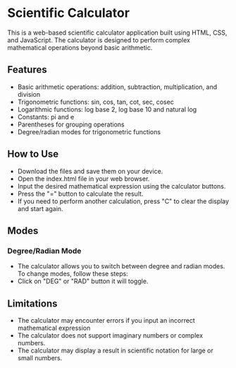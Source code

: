 # Scientific Calculator
This is a web-based scientific calculator application built using HTML, CSS, and JavaScript. The calculator is designed to perform complex mathematical operations beyond basic arithmetic.

## Features
- Basic arithmetic operations: addition, subtraction, multiplication, and division
- Trigonometric functions: sin, cos, tan, cot, sec, cosec
- Logarithmic functions: log base 2, log base 10 and natural log 
- Constants: pi and e
- Parentheses for grouping operations
- Degree/radian modes for trigonometric functions

## How to Use
- Download the files and save them on your device.
- Open the index.html file in your web browser.
- Input the desired mathematical expression using the calculator buttons.
- Press the "=" button to calculate the result.
- If you need to perform another calculation, press "C" to clear the display and start again.

## Modes
### Degree/Radian Mode
- The calculator allows you to switch between degree and radian modes. To change modes, follow these steps:
- Click on "DEG" or "RAD" button it will toggle.

## Limitations
- The calculator may encounter errors if you input an incorrect mathematical expression 
- The calculator does not support imaginary numbers or complex numbers.
- The calculator may display a result in scientific notation for large or small numbers.